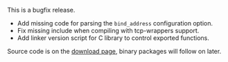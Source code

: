 <!--
.. title: Version 0.9.1 released
.. slug: version-0-9-1-released
.. date: 2010-12-03 11:04:26
.. tags: Releases
.. category:
.. link:
.. description:
.. type: text
-->

This is a bugfix release.

 * Add missing code for parsing the `bind_address` configuration option.
 * Fix missing include when compiling with tcp-wrappers support.
 * Add linker version script for C library to control exported functions.

Source code is on the [download page], binary packages will follow on later.

[download page]: /download
